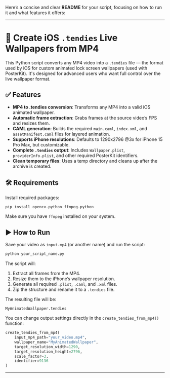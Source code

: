 Here’s a concise and clear **README** for your script, focusing on how to run it and what features it offers:

---

# 🎥 Create iOS `.tendies` Live Wallpapers from MP4

This Python script converts any MP4 video into a `.tendies` file — the format used by iOS for custom animated lock screen wallpapers (used with PosterKit). It's designed for advanced users who want full control over the live wallpaper format.

## ✅ Features

* **MP4 to .tendies conversion**: Transforms any MP4 into a valid iOS animated wallpaper.
* **Automatic frame extraction**: Grabs frames at the source video’s FPS and resizes them.
* **CAML generation**: Builds the required `main.caml`, `index.xml`, and `assetManifest.caml` files for layered animation.
* **Supports iPhone resolutions**: Defaults to 1290x2796 @3x for iPhone 15 Pro Max, but customizable.
* **Complete `.tendies` output**: Includes `Wallpaper.plist`, `providerInfo.plist`, and other required PosterKit identifiers.
* **Clean temporary files**: Uses a temp directory and cleans up after the archive is created.

## 🛠 Requirements

Install required packages:

```bash
pip install opencv-python ffmpeg-python
```

Make sure you have `ffmpeg` installed on your system.

## ▶️ How to Run

Save your video as `input.mp4` (or another name) and run the script:

```bash
python your_script_name.py
```

The script will:

1. Extract all frames from the MP4.
2. Resize them to the iPhone’s wallpaper resolution.
3. Generate all required `.plist`, `.caml`, and `.xml` files.
4. Zip the structure and rename it to a `.tendies` file.

The resulting file will be:

```
MyAnimatedWallpaper.tendies
```

You can change output settings directly in the `create_tendies_from_mp4()` function:

```python
create_tendies_from_mp4(
    input_mp4_path="your_video.mp4",
    wallpaper_name="MyAnimatedWallpaper",
    target_resolution_width=1290,
    target_resolution_height=2796,
    scale_factor=3,
    identifier=9136
)
```

---
